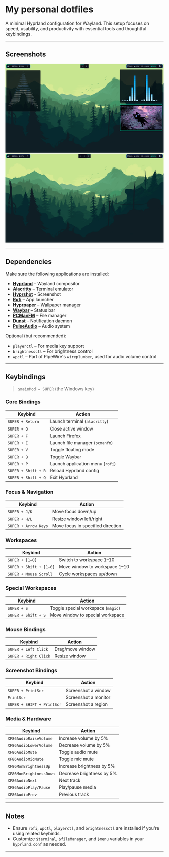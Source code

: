 # My personal dotfiles

A minimal Hyprland configuration for Wayland. This setup focuses on speed, usability, and productivity with essential tools and thoughtful keybindings.

---

## Screenshots

![Screenshot 1](images/shot1.png)
![Screenshot 2](images/shot2.png)

---

## Dependencies

Make sure the following applications are installed:

* **[Hyprland](https://github.com/hyprwm/Hyprland)** – Wayland compositor
* **[Alacritty](https://github.com/alacritty/alacritty)** – Terminal emulator
* **[Hyprshot](https://github.com/Gustash/Hyprshot)** - Screenshot
* **[Rofi](https://github.com/davatorium/rofi)** – App launcher
* **[Hyprpaper](https://github.com/hyprwm/hyprpaper)** – Wallpaper manager
* **[Waybar](https://github.com/Alexays/Waybar)** – Status bar
* **[PCManFM](https://wiki.lxde.org/en/PCManFM)** – File manager
* **[Dunst](https://github.com/dunst-project/dunst)** – Notification daemon
* **[PulseAudio](https://www.freedesktop.org/wiki/Software/PulseAudio/)** – Audio system

Optional (but recommended):

* `playerctl` – For media key support
* `brightnessctl` – For brightness control
* `wpctl` – Part of PipeWire's `wireplumber`, used for audio volume control

---

## Keybindings

> `$mainMod = SUPER` (the Windows key)

### Core Bindings

| Keybind             | Action                           |
| ------------------- | -------------------------------- |
| `SUPER + Return`    | Launch terminal (`alacritty`)    |
| `SUPER + Q`         | Close active window              |
| `SUPER + F`         | Launch Firefox                   |
| `SUPER + E`         | Launch file manager (`pcmanfm`)  |
| `SUPER + V`         | Toggle floating mode             |
| `SUPER + B`         | Toggle Waybar                    |
| `SUPER + P`         | Launch application menu (`rofi`) |
| `SUPER + Shift + R` | Reload Hyprland config           |
| `SUPER + Shift + Q` | Exit Hyprland                    |

### Focus & Navigation

| Keybind              | Action                            |
| -------------------- | --------------------------------- |
| `SUPER + J/K`        | Move focus down/up                |
| `SUPER + H/L`        | Resize window left/right          |
| `SUPER + Arrow Keys` | Move focus in specified direction |

### Workspaces

| Keybind                 | Action                        |
| ----------------------- | ----------------------------- |
| `SUPER + [1–0]`         | Switch to workspace 1–10      |
| `SUPER + Shift + [1–0]` | Move window to workspace 1–10 |
| `SUPER + Mouse Scroll`  | Cycle workspaces up/down      |

### Special Workspaces

| Keybind             | Action                             |
| ------------------- | ---------------------------------- |
| `SUPER + S`         | Toggle special workspace (`magic`) |
| `SUPER + Shift + S` | Move window to special workspace   |

### Mouse Bindings

| Keybind               | Action           |
| --------------------- | ---------------- |
| `SUPER + Left Click`  | Drag/move window |
| `SUPER + Right Click` | Resize window    |

### Screenshot Bindings

| Keybind                    | Action               |
| -------------------------- | -------------------- |
| `SUPER + PrintScr`         | Screenshot a window  |
| `PrintScr`                 | Screenshot a monitor |
| `SUPER + SHIFT + PrintScr` | Screenshot a region  |

### Media & Hardware

| Keybind                 | Action                    |
| ----------------------- | ------------------------- |
| `XF86AudioRaiseVolume`  | Increase volume by 5%     |
| `XF86AudioLowerVolume`  | Decrease volume by 5%     |
| `XF86AudioMute`         | Toggle audio mute         |
| `XF86AudioMicMute`      | Toggle mic mute           |
| `XF86MonBrightnessUp`   | Increase brightness by 5% |
| `XF86MonBrightnessDown` | Decrease brightness by 5% |
| `XF86AudioNext`         | Next track                |
| `XF86AudioPlay/Pause`   | Play/pause media          |
| `XF86AudioPrev`         | Previous track            |

---

## Notes

* Ensure `rofi`, `wpctl`, `playerctl`, and `brightnessctl` are installed if you're using related keybinds.
* Customize `$terminal`, `$fileManager`, and `$menu` variables in your `hyprland.conf` as needed.

---
